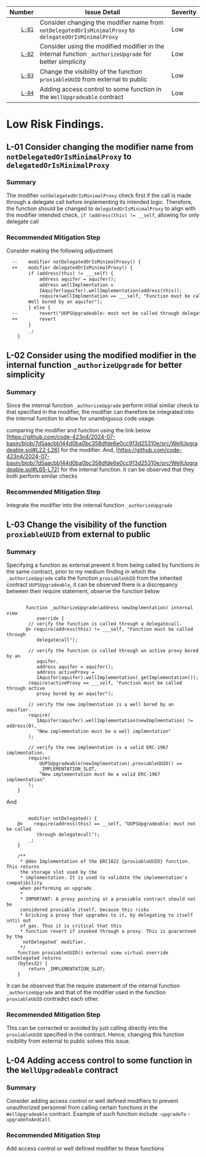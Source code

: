 | Number | Issue Detail | Severity |
|-----:|----|-----|
| [`L-01`](#L-01-Consider-changing-the-modifier-name-from-`notDelegatedOrIsMinimalProxy`-to-`delegatedOrIsMinimalProxy`) | Consider changing the modifier name from `notDelegatedOrIsMinimalProxy` to `delegatedOrIsMinimalProxy` | Low |
| [`L-02`](#L-02-Consider-using-the-modified-modifier-in-the-internal-function-`_authorizeUpgrade`-for-better-simplicity) | Consider using the modified modifier in the internal function `_authorizeUpgrade` for better simplicity | Low |
| [`L-03`](#L-03-Change-the-visibility-of-the-function-`proxiableUUID`-from-external-to-public) | Change the visibility of the function `proxiableUUID` from external to public | Low |
| [`L-04`](#L-04-Adding-access-control-to-some-function-in-the-`WellUpgradeable`-contract) | Adding access control to some function in the `WellUpgradeable` contract | Low |



# Low Risk Findings.

## L-01 Consider changing the modifier name from `notDelegatedOrIsMinimalProxy` to `delegatedOrIsMinimalProxy`
### Summary 
The modifier `notDelegatedOrIsMinimalProxy` check first if the call is made through a delegate call before implementing its intended logic. Therefore, the function should be changed to `delegatedOrIsMinimalProxy` to align with the modifier intended check, `if (address(this) != __self`, allowing for only delegate call

    
### Recommended Mitigation Step
Consider making the following adjustment
```diff
  --    modifier notDelegatedOrIsMinimalProxy() {
  ++    modifier delegatedOrIsMinimalProxy() {
        if (address(this) != ___self) {
            address aquifer = aquifer();
            address wellImplmentation = 
            IAquifer(aquifer).wellImplementation(address(this));
            require(wellImplmentation == ___self, "Function must be called by a 
        Well bored by an aquifer");
        } else {
  --        revert("UUPSUpgradeable: must not be called through delegatecall");
  ++        revert
        }
        _;
    }

```
## L-02 Consider using the modified modifier in the internal function `_authorizeUpgrade` for better simplicity 
### Summary
Since the internal function `_authorizeUpgrade` perform initial similar check to that specified in the modifier, the modifier can therefore be integrated into the internal function to allow for unambiguous code usage.

comparing the modifier and function using the link below
[https://github.com/code-423n4/2024-07-basin/blob/7d5aacbb144d0ba0bc358dfde6e0cc913d25310e/src/WellUpgradeable.sol#L22-L26] for the modifier.
And, [https://github.com/code-423n4/2024-07-basin/blob/7d5aacbb144d0ba0bc358dfde6e0cc913d25310e/src/WellUpgradeable.sol#L65-L72] for the internal function.
it can be observed that they both perform similar checks

    
### Recommended Mitigation Step
Integrate the modifier into the internal function `_authorizeUpgrade`

## L-03 Change the visibility of the function `proxiableUUID` from external to public
### Summary
Specifying a function as external prevent it from being called by functions in the same contract, prior to my medium finding in which the `_authorizeUpgrade` calls the function `proxiableUUID` from the inherited contract `UUPSUpgradeable`, it can be observed there is a discrepancy between their require statement, observe the function below
```solidity

       function _authorizeUpgrade(address newImplmentation) internal view 
           override {
        // verify the function is called through a delegatecall.
       @> require(address(this) != ___self, "Function must be called through 
           delegatecall");

        // verify the function is called through an active proxy bored by an 
           aquifer.
           address aquifer = aquifer();
           address activeProxy = 
           IAquifer(aquifer).wellImplementation(_getImplementation());
        require(activeProxy == ___self, "Function must be called through active 
           proxy bored by an aquifer");

        // verify the new implmentation is a well bored by an aquifier.
        require(
           IAquifer(aquifer).wellImplementation(newImplmentation) != address(0),
           "New implementation must be a well implmentation"
        );   

        // verify the new implmentation is a valid ERC-1967 implmentation.
        require(
            UUPSUpgradeable(newImplmentation).proxiableUUID() == 
            _IMPLEMENTATION_SLOT,
            "New implementation must be a valid ERC-1967 implmentation"
        );
    }

```

And

```solidity

        modifier notDelegated() {
    @>    require(address(this) == __self, "UUPSUpgradeable: must not be called 
           through delegatecall");
        _;
    }

    /**
     * @dev Implementation of the ERC1822 {proxiableUUID} function. This returns 
     the storage slot used by the
     * implementation. It is used to validate the implementation's compatibility 
     when performing an upgrade.
     *
     * IMPORTANT: A proxy pointing at a proxiable contract should not be 
     considered proxiable itself, because this risks
     * bricking a proxy that upgrades to it, by delegating to itself until out 
     of gas. Thus it is critical that this
     * function revert if invoked through a proxy. This is guaranteed by the 
     `notDelegated` modifier.
     */
    function proxiableUUID() external view virtual override notDelegated returns 
    (bytes32) {
        return _IMPLEMENTATION_SLOT;
    }

```

It can be observed that the require statement of the internal function `_authorizeUpgrade` and that of the modifier used in the function `proxiableUUID` contradict each other.

### Recommended Mitigation Step
This can be corrected or avoided by just calling directly into the `proxiableUUID` specified in the contract. Hence, changing this function visibility from external to public solves this issue.
## L-04 Adding access control to some function in the `WellUpgradeable` contract

### Summary
Consider adding access control or well defined modifiers to prevent unauthorized personnel from calling certain functions in the `WellUpgradeable` contract. Example of such function include
-`upgradeTo`
-`upgradeToAndCall`

### Recommended Mitigation Step
Add access control or well defined modifier to these functions



